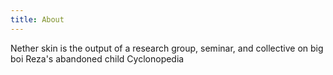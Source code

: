 ```yaml
---
title: About
---
```


Nether skin is the output of a research group, seminar, and collective on big boi Reza's abandoned child Cyclonopedia